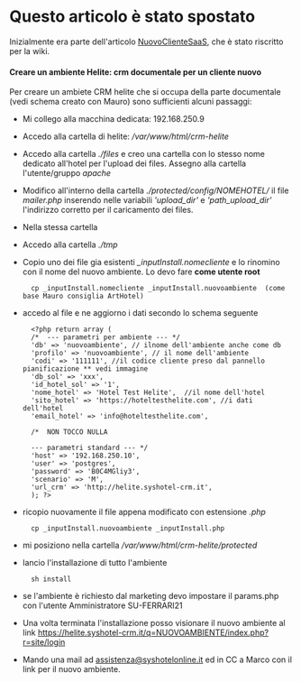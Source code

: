 # Questo articolo è stato spostato
Inizialmente era parte dell'articolo [NuovoClienteSaaS](NuovoClienteSAAS.md), che è stato riscritto per la wiki.
#### Creare un ambiente Helite: crm documentale per un cliente nuovo

Per creare un ambiete CRM helite che si occupa della parte documentale (vedi schema creato con Mauro) sono sufficienti alcuni passaggi:

- Mi collego alla macchina dedicata: 192.168.250.9
- Accedo alla cartella di helite: _/var/www/html/crm-helite_
- Accedo alla cartella _./files_ e creo una cartella con lo stesso nome dedicato all'hotel per l'upload dei files. Assegno alla cartella l'utente/gruppo _apache_
- Modifico all'interno della cartella _./protected/config/NOMEHOTEL/_ il file _mailer.php_ inserendo nelle variabili _'upload_dir'_ e _'path_upload_dir'_ l'indirizzo corretto per il caricamento dei files.
- Nella stessa cartella
- Accedo alla cartella _./tmp_
- Copio uno dei file gia esistenti *_inputInstall.nomecliente* e lo rinomino con il nome del nuovo ambiente. Lo devo fare **come utente root**
	
		cp _inputInstall.nomecliente _inputInstall.nuovoambiente  (come base Mauro consiglia ArtHotel)
	
- accedo al file e ne aggiorno i dati secondo lo schema seguente

		<?php return array (
		/*  --- parametri per ambiente --- */
		'db' => 'nuovoambiente', // ilnome dell'ambiente anche come db
		'profilo' => 'nuovoambiente', // il nome dell'ambiente
		'codi' => '111111', //il codice cliente preso dal pannello pianificazione ** vedi immagine
		'db_sol' => 'xxx',
		'id_hotel_sol' => '1',
		'nome_hotel' => 'Hotel Test Helite',  //il nome dell'hotel
		'sito_hotel' => 'https://hoteltesthelite.com', //i dati dell'hotel
		'email_hotel' => 'info@hoteltesthelite.com',
	
		/*  NON TOCCO NULLA  
		
		--- parametri standard --- */
		'host' => '192.168.250.10',
		'user' => 'postgres',
		'password' => 'B0C4MGliy3',
		'scenario' => 'M',
		'url_crm' => 'http://helite.syshotel-crm.it',
		); ?>

- ricopio nuovamente il file appena modificato con estensione _.php_

		cp _inputInstall.nuovoambiente _inputInstall.php

- mi posiziono nella cartella _/var/www/html/crm-helite/protected_
- lancio l'installazione di tutto l'ambiente
		
		sh install
		
- se l'ambiente è richiesto dal marketing devo impostare il params.php con l'utente Amministratore SU-FERRARI21 

- Una volta terminata l'installazione posso visionare il nuovo ambiente al link
https://helite.syshotel-crm.it/q=NUOVOAMBIENTE/index.php?r=site/login

- Mando una mail ad assistenza@syshotelonline.it ed in CC a Marco con il link per il nuovo ambiente.